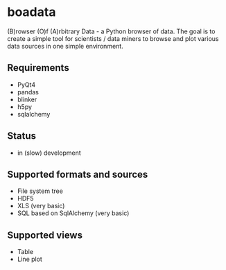 boadata
=======

(B)rowser (O)f (A)rbitrary Data - a Python browser of data. 
The goal is to create a simple tool for scientists / data miners
to browse and plot various data sources in one simple environment.

Requirements
-----
* PyQt4
* pandas
* blinker
* h5py
* sqlalchemy

Status
-----
* in (slow) development

Supported formats and sources
----------
* File system tree
* HDF5
* XLS (very basic)
* SQL based on SqlAlchemy (very basic)

Supported views
---------
* Table
* Line plot

